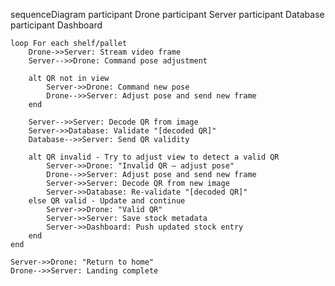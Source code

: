 sequenceDiagram
    participant Drone
    participant Server
    participant Database
    participant Dashboard

    loop For each shelf/pallet
        Drone->>Server: Stream video frame
        Server-->>Drone: Command pose adjustment

        alt QR not in view
            Server->>Drone: Command new pose
            Drone-->>Server: Adjust pose and send new frame
        end

        Server-->>Server: Decode QR from image
        Server->>Database: Validate "[decoded QR]"
        Database-->>Server: Send QR validity

        alt QR invalid - Try to adjust view to detect a valid QR
            Server->>Drone: "Invalid QR – adjust pose"
            Drone-->>Server: Adjust pose and send new frame
            Server->>Server: Decode QR from new image
            Server->>Database: Re-validate "[decoded QR]"
        else QR valid - Update and continue
            Server->>Drone: "Valid QR"
            Server->>Server: Save stock metadata
            Server->>Dashboard: Push updated stock entry
        end
    end

    Server->>Drone: "Return to home"
    Drone-->>Server: Landing complete
